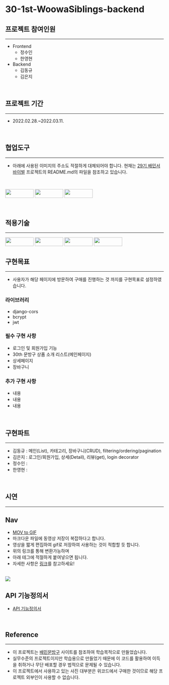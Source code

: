 # 30-1st-WoowaSiblings-backend

## 프로젝트 참여인원
***
* Frontend
  * 정수인
  * 한영현
* Backend
  * 김동규
  * 김은지
  
<br>

## 프로젝트 기간
***
* 2022.02.28.~2022.03.11.

<br>

## 협업도구
***
* 아래에 사용된 이미지의 주소도 적절하게 대체되어야 합니다. 현재는 [29기 배민서바이벌](https://github.com/wecode-bootcamp-korea/29-1st-BAMIN-SURVIVAL-backend) 프로젝트의 README.md의 파일을 참조하고 있습니다.

<br>

<img src="https://camo.githubusercontent.com/cca71357fe98ec5f8cd6ebab9044ad2901f4b64ebda379ac81608ed9f1caa1a0/68747470733a2f2f696d672e736869656c64732e696f2f7374617469632f76313f7374796c653d666f722d7468652d6261646765266d6573736167653d47697448756226636f6c6f723d313831373137266c6f676f3d476974487562266c6f676f436f6c6f723d464646464646266c6162656c3d" height="28px" width="90px"> <img src="https://camo.githubusercontent.com/0006cf094da45ae096d194937b0a810ac30ceeb78db406430af198ff6c8891f7/68747470733a2f2f696d672e736869656c64732e696f2f7374617469632f76313f7374796c653d666f722d7468652d6261646765266d6573736167653d536c61636b26636f6c6f723d344131353442266c6f676f3d536c61636b266c6f676f436f6c6f723d464646464646266c6162656c3d" height="28px" width="90px">
 <img src="https://camo.githubusercontent.com/179f87a8c43c55a1637295709af8ec8c1db5552ea6c8bbebe12a012dde8dede1/68747470733a2f2f696d672e736869656c64732e696f2f7374617469632f76313f7374796c653d666f722d7468652d6261646765266d6573736167653d5472656c6c6f26636f6c6f723d303035324343266c6f676f3d5472656c6c6f266c6f676f436f6c6f723d464646464646266c6162656c3d" height="28px" width="90px">

<br>

## 적용기술
***
<img src="https://camo.githubusercontent.com/3df944c2b99f86f1361df72285183e890f11c52d36dfcd3c2844c6823c823fc1/68747470733a2f2f696d672e736869656c64732e696f2f7374617469632f76313f7374796c653d666f722d7468652d6261646765266d6573736167653d507974686f6e26636f6c6f723d333737364142266c6f676f3d507974686f6e266c6f676f436f6c6f723d464646464646266c6162656c3d" height="28px" width="90px"> 
<img src="https://camo.githubusercontent.com/08fce5ab005e9b770295d3ce978d1e26386596c2f2a19589f165e21030183dcc/68747470733a2f2f696d672e736869656c64732e696f2f7374617469632f76313f7374796c653d666f722d7468652d6261646765266d6573736167653d446a616e676f26636f6c6f723d303932453230266c6f676f3d446a616e676f266c6f676f436f6c6f723d464646464646266c6162656c3d" height="28px" width="90px">
<img src="https://camo.githubusercontent.com/539a184961e9ab46a914b3a57718cd52f9a122ffb33a0bcaaa92484add20ba72/68747470733a2f2f696d672e736869656c64732e696f2f7374617469632f76313f7374796c653d666f722d7468652d6261646765266d6573736167653d4d7953514c26636f6c6f723d343437394131266c6f676f3d4d7953514c266c6f676f436f6c6f723d464646464646266c6162656c3d" height="28px" width="90px">
<img src="https://camo.githubusercontent.com/42acc7ee3a18313a065e672e0835729edf3361dedb045d6c3cf8821fe30a1c2d/68747470733a2f2f696d672e736869656c64732e696f2f7374617469632f76313f7374796c653d666f722d7468652d6261646765266d6573736167653d47697426636f6c6f723d463035303332266c6f676f3d476974266c6f676f436f6c6f723d464646464646266c6162656c3d" height="28px" width="90px">

<br>

## 구현목표
***
* 사용자가 해당 페이지에 방문하여 구매를 진행하는 것 까지를 구현목표로  설정하였습니다.
### 라이브러리
* django-cors
* bcrypt
* jwt
### 필수 구현 사항
* 로그인 및 회원가입 기능
* 30th 문방구 상품 소개 리스트(메인페이지)
* 상세페이지
* 장바구니
### 추가 구현 사항
* 내용
* 내용
* 내용

<br>

## 구현파트
***
* 김동규 : 메인(List), 카테고리, 장바구니(CRUD), filtering/ordering/pagination
* 김은지 : 로그인/회원가입, 상세(Detail), 리뷰(get), login decorator
* 정수인 :
* 한영현 :

<br>

## 시연
***
## Nav
* [MOV to GIF](https://cloudconvert.com/mov-to-gif)
* 마크다운 파일에 동영상 저장이 복잡하다고 합니다.
* 영상을 짧게 편집하여 gif로 저장하여 사용하는 것이 적합할 듯 합니다.
* 위의 링크를 통해 변환가능하며
* 아래 테그에 적절하게 붙여넣으면 됩니다.
* 자세한 사항은 [링크](https://ndb796.tistory.com/557)를 참고하세요!
<br>
<img width="{해상도 비율}" src="{이미지 경로}"/> 

<br>

## API 기능정의서
* [API 기능정의서]()

<br>

## Reference
***
* 이 프로젝트는 [배민문방구](https://store.baemin.com/) 사이트를 참조하여 학습목적으로 만들었습니다.
* 실무수준의 프로젝트이지만 학습용으로 만들었기 때문에 이 코드를 활용하여 이득을 취하거나 무단 배포할 경우 법적으로 문제될 수 있습니다.
* 이 프로젝트에서 사용하고 있는 사진 대부분은 위코드에서 구매한 것이므로 해당 프로젝트 외부인이 사용할 수 없습니다.


